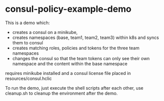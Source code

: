 # consul-policy-example-demo

This is a demo which:

- creates a consul on a minikube,
- creates namespaces (base, team1, team2, team3) within k8s and syncs them to consul
- creates matching roles, policies and tokens for the three team namespaces
- changes the consul so that the team tokens can only see their own namespace and the content within the base namespace

requires minikube installed and a consul license file placed in resources/consul.hclic

To run the demo, just execute the shell scripts after each other, use cleanup.sh to cleanup the environment after the demo.